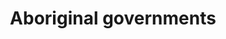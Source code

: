 ---
title: Aboriginal governments
longTitle: 'Aboriginal governments'
tags:
- gccommon
usedFor:
- "[[Indigenous governments]]"
---